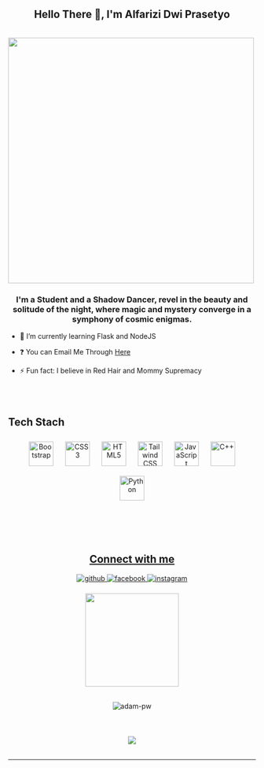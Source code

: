## <div align="center"> Hello There 👋, I'm Alfarizi Dwi Prasetyo</div>

<br>
<div style ="display:flex;" align="center">
  <img src="https://drive.google.com/uc?id=1eRv4eRzYOUebSP7kZUkOTF5RGGR4F68t" style="width:500px"/>
</div>

### <div align="center">I'm a Student and a Shadow Dancer, revel in the beauty and solitude of the night, where magic and mystery converge in a symphony of cosmic enigmas. </div>


- 🌱 I’m currently learning Flask and NodeJS


- ❓ You can Email Me Through [Here](yoerdanatan@gmail.com)


- ⚡ Fun fact: I believe in Red Hair and  Mommy Supremacy 


<br/>  

<br/>

## Tech Stach
<div align="center"> 
<a href="https://getbootstrap.com/docs/3.4/javascript/" target="_blank"><img style="margin: 10px" src="https://profilinator.rishav.dev/skills-assets/bootstrap-plain.svg" alt="Bootstrap" height="50" /></a>  
<a href="https://www.w3schools.com/css/" target="_blank"><img style="margin: 10px" src="https://profilinator.rishav.dev/skills-assets/css3-original-wordmark.svg" alt="CSS3" height="50" /></a>  
<a href="https://en.wikipedia.org/wiki/HTML5" target="_blank"><img style="margin: 10px" src="https://profilinator.rishav.dev/skills-assets/html5-original-wordmark.svg" alt="HTML5" height="50" /></a>  
<a href="https://www.tailwindcss.com/" target="_blank"><img style="margin: 10px" src="https://profilinator.rishav.dev/skills-assets/tailwindcss.svg" alt="Tailwind CSS" height="50" /></a>
<a href="https://www.javascript.com/" target="_blank"><img style="margin: 10px" src="https://profilinator.rishav.dev/skills-assets/javascript-original.svg" alt="JavaScript" height="50" /></a>    
<a href="https://www.cplusplus.com/" target="_blank"><img style="margin: 10px" src="https://profilinator.rishav.dev/skills-assets/cplusplus-original.svg" alt="C++" height="50" /></a> 
<a href="https://www.python.org/" target="_blank"><img style="margin: 10px" src="https://profilinator.rishav.dev/skills-assets/python-original.svg" alt="Python" height="50" 
</div>

<br/>
<br/>
<br/>
<br/>
<br/>


## Connect with me
<div align="center">
<a href="https://github.com/AlfariziDwiPrasetyo" target="_blank">
<img src=https://img.shields.io/badge/github-%2324292e.svg?&style=for-the-badge&logo=github&logoColor=white alt=github style="margin-bottom: 5px;" />
</a>
<a href="https://www.facebook.com/shirookam" target="_blank">
<img src=https://img.shields.io/badge/facebook-%232E87FB.svg?&style=for-the-badge&logo=facebook&logoColor=white alt=facebook style="margin-bottom: 5px;" />
</a>  
<a href="https://www.instagram.com/alfariziiprasetyo/" target="_blank">
<img src=https://img.shields.io/badge/instagram-E4405F.svg?&style=for-the-badge&logo=Instagram&logoColor=white alt=instagram style="margin-bottom: 5px;" />
</a>
</div>  
<br/>
<div align="center" style="display:inline-block;flex-wrap:nowrap";>
<img src="https://media.tenor.com/BoeXEl62F6QAAAAC/surtr-arknights.gif" style="height:190px" />

<br/>
<br/>

<img
src="https://github-readme-stats.vercel.app/api/top-langs?username=AlfariziDwiPrasetyo&exclude_repo=PPL_A_2022_10,PBP_Mini_Project&show_icons=true&locale=en&bg_color=0d1117&text_color=ffffff&layout=compact"
alt="adam-pw"
bg_color=#808080/>

</div>

<br/>

#
<div align="center"><img src="https://spotify-github-profile.vercel.app/api/view.svg?uid=31z4lkktokkzn7mi6vsmm2iuxwna&redirect=true][https://spotify-github-profile.vercel.app/api/view.svg?uid=31z4lkktokkzn7mi6vsmm2iuxwna&cover_image=true&theme=default&show_offline=false&background_color=121212&interchange=false)" /></div>  

<br />

-----
